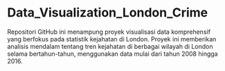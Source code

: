 # Data_Visualization_London_Crime
Repositori GitHub ini menampung proyek visualisasi data komprehensif yang berfokus pada statistik kejahatan di London. Proyek ini memberikan analisis mendalam tentang tren kejahatan di berbagai wilayah di London selama bertahun-tahun, menggunakan data mulai dari tahun 2008 hingga 2016.
